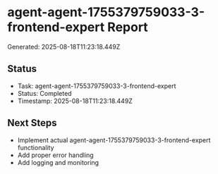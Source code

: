 # agent-agent-1755379759033-3-frontend-expert Report

Generated: 2025-08-18T11:23:18.449Z

## Status
- Task: agent-agent-1755379759033-3-frontend-expert
- Status: Completed
- Timestamp: 2025-08-18T11:23:18.449Z

## Next Steps
- Implement actual agent-agent-1755379759033-3-frontend-expert functionality
- Add proper error handling
- Add logging and monitoring
